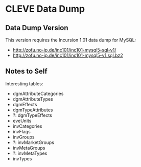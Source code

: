 # CLEVE Data Dump

## Data Dump Version

This version requires the Incursion 1.01 data dump for MySQL:

- http://zofu.no-ip.de/inc101/inc101-mysql5-sql-v1/
- http://zofu.no-ip.de/inc101/inc101-mysql5-v1.sql.bz2

## Notes to Self

Interesting tables:

- dgmAttributeCategories
- dgmAttributeTypes
- dgmEffects
- dgmTypeAttributes
- ?: dgmTypeEffects
- eveUnits
- invCategories
- invFlags
- invGroups
- ?: invMarketGroups
- invMetaGroups
- ?: invMetaTypes
- invTypes
